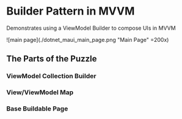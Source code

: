 # Builder Pattern in MVVM
Demonstrates using a ViewModel Builder to compose UIs in MVVM

![main page](./dotnet_maui_main_page.png "Main Page" =200x)

## The Parts of the Puzzle

### ViewModel Collection Builder

### View/ViewModel Map

### Base Buildable Page
